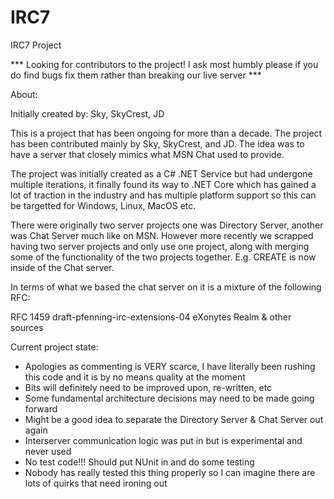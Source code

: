 # IRC7
IRC7 Project

*** Looking for contributors to the project! I ask most humbly please if you do find bugs fix them rather than breaking our live server ***

About:

Initially created by: Sky, SkyCrest, JD

This is a project that has been ongoing for more than a decade. The project has been contributed mainly by Sky, SkyCrest, and JD. The idea was to have a server that closely mimics what MSN Chat used to provide.

The project was initially created as a C# .NET Service but had undergone multiple iterations, it finally found its way to .NET Core which has gained a lot of traction in the industry and has multiple platform support so this can be targetted for Windows, Linux, MacOS etc.

There were originally two server projects one was Directory Server, another was Chat Server much like on MSN. However more recently we scrapped having two server projects and only use one project, along with merging some of the functionality of the two projects together. E.g. CREATE is now inside of the Chat server.

In terms of what we based the chat server on it is a mixture of the following RFC:

RFC 1459
draft-pfenning-irc-extensions-04
eXonytes Realm & other sources

Current project state:

- Apologies as commenting is VERY scarce, I have literally been rushing this code and it is by no means quality at the moment
- Bits will definitely need to be improved upon, re-written, etc
- Some fundamental architecture decisions may need to be made going forward
- Might be a good idea to separate the Directory Server & Chat Server out again
- Interserver communication logic was put in but is experimental and never used
- No test code!!! Should put NUnit in and do some testing
- Nobody has really tested this thing properly so I can imagine there are lots of quirks that need ironing out
